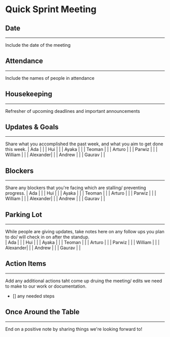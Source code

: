 # Quick Sprint Meeting
## Date
---
Include the date of the meeting
## Attendance
---
Include the names of people in attendance
## Housekeeping
---
Refresher of upcoming deadlines and important announcements  
## Updates & Goals
---
Share what you accomplished the past week, and what you aim to get done this week.
| Ada      |                    |
| Hui      |                    |
| Ayaka    |                    |
| Teoman   |                    |
| Arturo   |                    |
| Parwiz   |                    |
| William  |                    |
| Alexander|                    |
| Andrew   |                    |
| Gaurav   |                    |
## Blockers
---
Share any blockers that you're facing which are stalling/ preventing progress.
| Ada      |                    |
| Hui      |                    |
| Ayaka    |                    |
| Teoman   |                    |
| Arturo   |                    |
| Parwiz   |                    |
| William  |                    |
| Alexander|                    |
| Andrew   |                    |
| Gaurav   |                    |
## Parking Lot
---
While people are giving updates, take notes here on any follow ups you plan to do/ will check in on after the standup.  
| Ada      |                    |
| Hui      |                    |
| Ayaka    |                    |
| Teoman   |                    |
| Arturo   |                    |
| Parwiz   |                    |
| William  |                    |
| Alexander|                    |
| Andrew   |                    |
| Gaurav   |                    |
## Action Items
---
Add any additional actions taht come up druing the meeting/ edits we need to make to our work or documentation.
- [] any needed steps
## Once Around the Table
---
End on a positive note by sharing things we're looking forward to!